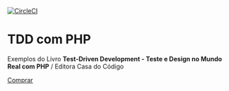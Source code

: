 [![CircleCI](https://circleci.com/gh/lincolnbrito/php-tdd-casadocodigo.svg?style=shield)](https://circleci.com/gh/lincolnbrito/php-tdd-casadocodigo)
# TDD com PHP

Exemplos do Livro **Test-Driven Development - Teste e Design no Mundo Real com PHP** / Editora Casa do Código

[Comprar][livro]

[livro]:(https://www.casadocodigo.com.br/products/livro-tdd-php)
